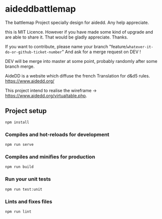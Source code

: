 # aideddbattlemap

The battlemap Project specially design for aidedd. Any help appreciate.

this is MIT Licence. 
However if you have made some kind of upgrade and are able to share it. That would be gladly appreciate. Thanks.

If you want to contribute, please name your branch "feature/`whatever-it-do-or-github-ticket-number`" And ask for a merge request on DEV !

DEV will be merge into master at some point, probably randomly after some branch merge.

AideDD is a website which diffuse the french Translation for d&d5 rules. https://www.aidedd.org/

This project intend to realise the wireframe -> https://www.aidedd.org/virtualtable.php. 

## Project setup
```
npm install
```

### Compiles and hot-reloads for development
```
npm run serve
```

### Compiles and minifies for production
```
npm run build
```

### Run your unit tests
```
npm run test:unit
```

### Lints and fixes files
```
npm run lint
```
